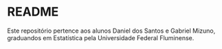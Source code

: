 # README
Este repositório pertence aos alunos Daniel dos Santos e Gabriel Mizuno, graduandos em Estatística pela Universidade Federal Fluminense.
